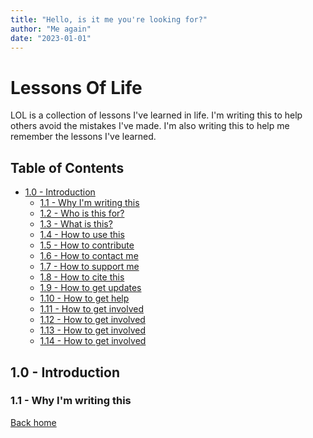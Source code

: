 ```yaml
---
title: "Hello, is it me you're looking for?"
author: "Me again"
date: "2023-01-01"
---
```


# Lessons Of Life

LOL is a collection of lessons I've learned in life. I'm writing this to help others avoid the mistakes I've made.
I'm also writing this to help me remember the lessons I've learned.

## Table of Contents

- [1.0 - Introduction](#10---introduction)
    - [1.1 - Why I'm writing this](#11---why-im-writing-this)
    - [1.2 - Who is this for?](#12---who-is-this-for)
    - [1.3 - What is this?](#13---what-is-this)
    - [1.4 - How to use this](#14---how-to-use-this)
    - [1.5 - How to contribute](#15---how-to-contribute)
    - [1.6 - How to contact me](#16---how-to-contact-me)
    - [1.7 - How to support me](#17---how-to-support-me)
    - [1.8 - How to cite this](#18---how-to-cite-this)
    - [1.9 - How to get updates](#19---how-to-get-updates)
    - [1.10 - How to get help](#110---how-to-get-help)
    - [1.11 - How to get involved](#111---how-to-get-involved)
    - [1.12 - How to get involved](#112---how-to-get-involved)
    - [1.13 - How to get involved](#113---how-to-get-involved)
    - [1.14 - How to get involved](#114---how-to-get-involved)

## 1.0 - Introduction

### 1.1 - Why I'm writing this

[Back home](/)
